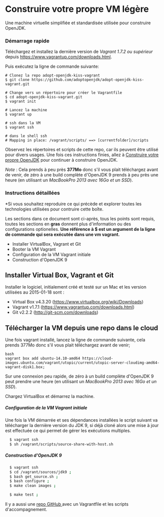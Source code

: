 # Construire votre propre VM légère

Une machine virtuelle simplifiée et standardisée utilisée pour construire OpenJDK.


### Démarrage rapide

Téléchargez et installez la dernière version de *Vagrant 1.7.2 ou supérieur* depuis https://www.vagrantup.com/downloads.html.

Puis exécutez la ligne de commande suivante:

```
# Clonez la repo adopt-openjdk-kiss-vagrant
$ git clone https://github.com/adoptopenjdk/adopt-openjdk-kiss-vagrant.git

# Change vers un répertoire pour créer le Vagrantfile
$ cd adopt-openjdk-kiss-vagrant.git
$ vagrant init

# Lancez la machine
$ vagrant up

# ssh dans la VM
$ vagrant ssh

# dans le shell ssh
# Mapping in place: /vagrant/scripts/ ==> [currentfolder]/scripts
```

Observez les répertoires et scripts de cette repo, car ils peuvent être utilisé pour divers usages. Une fois ces instructions finies, allez à [Construire votre propre OpenJDK](../binaries/build_your_own_openjdk.md) pour continuer à construire OpenJDK.

*Note* : Cela prends à peu près **377Mo** donc s'il vous plait téléchargez avant de venir, de zéro à une build complète d'OpenJDK 9 prends à peu près une heure (en utilisant un *MacBookPro 2013 avec 16Go et un SSD*).

### Instructions détaillées

*Si vous souhaitez reproduire ce qui précède et explorer toutes les technologies utilisées pour contruire cette boîte.

Les sections dans ce document sont ci-après, tous les points sont requis, toutes les sections en **gras** donnent plus d'information ou des configurations optionelles. **Une référence à $ est un argument de la ligne de commande qui sera exécutée dans une vm vagrant.**

  - Installer VirtualBox, Vagrant et Git
  - Booter la VM Vagrant
  - Configuration de la VM Vagrant initiale
  - Construction d'OpenJDK 9

## Installer Virtual Box, Vagrant et Git
Installer le logiciel, initialement créé et testé sur un Mac et les version utilisées au 2015-01-18 sont :
  - Virtual Box v4.3.20 (https://www.virtualbox.org/wiki/Downloads)
  - Vagrant v1.7.1 (https://www.vagrantup.com/downloads.html)
  - Git v2.2.2 (http://git-scm.com/downloads)

## Télécharger la VM depuis une repo dans le cloud
Une fois vagrant installé, lancez la ligne de commande suivante, cela prends 377Mo donc s'il vous plait téléchargez avant de venir;

```
bash
vagrant box add ubuntu-14.10-amd64 https://cloud-images.ubuntu.com/vagrant/utopic/current/utopic-server-cloudimg-amd64-vagrant-disk1.box;
```

Sur une connexion peu rapide, de zéro à un build complète d'OpenJDK 9 peut prendre une heure (en utilisant un *MacBookPro 2013 avec 16Go et un SSD*).

Chargez VirtualBox et démarrez la machine.

##### Configuration de la VM Vagrant initiale
Une fois la VM démarrée et ses dépendances installées le script suivant va télécharger la dernière version du JDK 9, si déjà cloné alors une mise à jour est effectuée ce qui permet de gérer les exécutions multiples.

```bash
  $ vagrant ssh
  $ sh /vagrant/scripts/source-share-with-host.sh
```

##### Construction d'OpenJDK 9

```bash
  $ vagrant ssh
  $ cd /vagrant/sources/jdk9 ;
  $ bash get_source.sh ;
  $ bash configure ;
  $ make clean images ;
```  
```bash
  $ make test ;
```

Il y a aussi une [repo GitHub ](https://github.com/adoptopenjdk/adopt-openjdk-kiss-vagrant) avec un Vagrantfile et les scripts d'accompagnement.